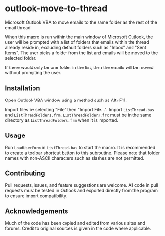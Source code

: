 # outlook-move-to-thread
Microsoft Outlook VBA to move emails to the same folder as the rest of the email thread

When this macro is run within the main window of Microsoft Outlook, the user will be prompted with a list of folders that emails within the thread already reside in, excluding default folders such as "Inbox" and "Sent Items". The user picks a folder from the list and emails will be moved to the selected folder.

If there would only be one folder in the list, then the emails will be moved without prompting the user.

## Installation
Open Outlook VBA window using a method such as Alt+F11.

Import files by selecting "File" then "Import File...". Import `ListThread.bas` and `ListThreadFolders.frm`. `ListThreadFolders.frx` must be in the same directory as `ListThreadFolders.frm` when it is imported.

## Usage
Run `LoadUserForm` in `ListThread.bas` to start the macro. It is recommended to create a toolbar shortcut button to this subroutine. Please note that folder names with non-ASCII characters such as slashes are not permitted.

## Contributing
Pull requests, issues, and feature suggestions are welcome. All code in pull requests must be tested in Outlook and exported directly from the program to ensure import compatibility.

## Acknowledgements
Much of the code has been copied and edited from various sites and forums. Credit to original sources is given in the code where applicable.

